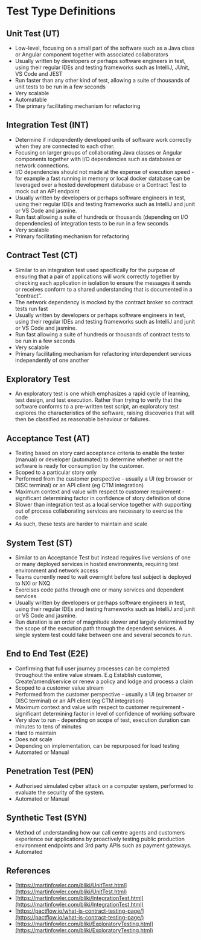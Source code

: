 # Test Type Definitions

## Unit Test (UT)&#x20;

* Low-level, focusing on a small part of the software such as a Java class or Angular component together with associated collaborators
* Usually written by developers or perhaps software engineers in test, using their regular IDEs and testing frameworks such as IntelliJ, JUnit, VS Code and JEST
* Run faster than any other kind of test, allowing a suite of thousands of unit tests to be run in a few seconds
* Very scalable
* Automatable
* The primary facilitating mechanism for refactoring

## **Integration Test (INT)**

* Determine if independently developed units of software work correctly when they are connected to each other.
* Focusing on larger groups of collaborating Java classes or Angular components together with I/O dependencies such as databases or network connections.
* I/O dependencies should not made at the expense of execution speed - for example a fast running in memory or local docker database can be leveraged over a hosted development database or a Contract Test to mock out an API endpoint
* Usually written by developers or perhaps software engineers in test, using their regular IDEs and testing frameworks such as IntelliJ and junit or VS Code and jasmine.
* Run fast allowing a suite of hundreds or thousands (depending on I/O dependencies) of integration tests to be run in a few seconds
* Very scalable
* Primary facilitating mechanism for refactoring

## **Contract Test (CT)**

* Similar to an integration test used specifically for the purpose of ensuring that a pair of applications will work correctly together by checking each application in isolation to ensure the messages it sends or receives conform to a shared understanding that is documented in a "contract”.
* The network dependency is mocked by the contract broker so contract tests run fast
* Usually written by developers or perhaps software engineers in test, using their regular IDEs and testing frameworks such as IntelliJ and junit or VS Code and jasmine.
* Run fast allowing a suite of hundreds or thousands of contract tests to be run in a few seconds
* Very scalable
* Primary facilitating mechanism for refactoring interdependent services independently of one another

## **Exploratory Test**

* An exploratory test is one which emphasizes a rapid cycle of learning, test design, and test execution. Rather than trying to verify that the software conforms to a pre-written test script, an exploratory test explores the characteristics of the software, raising discoveries that will then be classified as reasonable behaviour or failures.

## **Acceptance Test (AT)**

* Testing based on story card acceptance criteria to enable the tester (manual) or developer (automated) to determine whether or not the software is ready for consumption by the customer.
* Scoped to a particular story only
* Performed from the customer perspective - usually a UI (eg browser or DISC terminal) or an API client (eg CTM integration)
* Maximum context and value with respect to customer requirement - significant determining factor in confidence of story definition of done
* Slower than integration test as a local service together with supporting out of process collaborating services are necessary to exercise the code
* As such, these tests are harder to maintain and scale

## **System Test (ST)**

* Similar to an Acceptance Test but instead requires live versions of one or many deployed services in hosted environments, requiring test environment and network access
* Teams currently need to wait overnight before test subject is deployed to NXI or NXQ
* Exercises code paths through one or many services and dependent services
* Usually written by developers or perhaps software engineers in test, using their regular IDEs and testing frameworks such as IntelliJ and junit or VS Code and jasmine.
* Run duration is an order of magnitude slower and largely determined by the scope of the execution path through the dependent services. A single system test could take between one and several seconds to run.

## End to End Test (E2E)

* Confirming that full user journey processes can be completed throughout the entire value stream. E.g Establish customer, Create/amend/service or renew a policy and lodge and process a claim
* Scoped to a customer value stream
* Performed from the customer perspective - usually a UI (eg browser or DISC terminal) or an API client (eg CTM integration)
* Maximum context and value with respect to customer requirement - significant determining factor in level of confidence of working software
* Very slow to run - depending on scope of test, execution duration can minutes to tens of minutes
* Hard to maintain
* Does not scale
* Depending on implementation, can be repurposed for load testing
* Automated or Manual

## Penetration Test (PEN)

* Authorised simulated cyber attack on a computer system, performed to evaluate the security of the system.
* Automated or Manual

## Synthetic Test (SYN)

* Method of understanding how our call centre agents and customers experience our applications by proactively testing public production environment endpoints and 3rd party APIs such as payment gateways.
* Automated

## References

* [https://martinfowler.com/bliki/UnitTest.html](https://martinfowler.com/bliki/UnitTest.html)
* [https://martinfowler.com/bliki/IntegrationTest.html](https://martinfowler.com/bliki/IntegrationTest.html)
* [https://pactflow.io/what-is-contract-testing-page/](https://pactflow.io/what-is-contract-testing-page/)
* [https://martinfowler.com/bliki/ExploratoryTesting.html](https://martinfowler.com/bliki/ExploratoryTesting.html)
